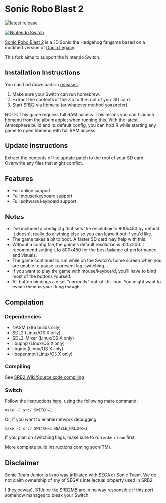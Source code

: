 # Sonic Robo Blast 2
[![latest release](https://badgen.net/github/release/STJr/SRB2/stable)](https://github.com/STJr/SRB2/releases/latest)

[![Nintendo Switch](https://github.com/heyjoeway/SRB2/actions/workflows/switch.yml/badge.svg)](https://github.com/heyjoeway/SRB2/actions/workflows/switch.yml)

[Sonic Robo Blast 2](https://srb2.org/) is a 3D Sonic the Hedgehog fangame based on a modified version of [Doom Legacy](http://doomlegacy.sourceforge.net/).

This fork aims to support the Nintendo Switch.

## Installation Instructions
You can find downloads in [releases](https://github.com/heyjoeway/SRB2/releases).

1. Make sure your Switch can run homebrew.
2. Extract the contents of the zip to the root of your SD card.
3. Start SRB2 via hbmenu (or whatever method you prefer).

NOTE: This game requires full RAM access. This means you can't launch hbmenu from the album applet when running this. With the latest Atmosphere build and its default config, you can hold R while starting any game to open hbmenu with full RAM access.

## Update Instructions
Extract the contents of the update patch to the root of your SD card. Overwrite any files that might conflict.

## Features
- Full online support
- Full mouse/keyboard support
- Full software keyboard support

## Notes
- I've included a config.cfg that sets the resolution to 800x450 by default. It doesn't really do anything else so you can leave it out if you'd like.
- The game takes a bit to boot. A faster SD card may help with this.
- Without a config file, the game's default resolution is 320x200. I recommend setting it to 800x450 for the best balance of performance and visuals.
- The game continues to run while on the Switch's home screen when you are unable to pause to prevent lag-switching.
- If you want to play the game with mouse/keyboard, you'll have to bind most of the buttons yourself.
- All button bindings are set "correctly" out-of-the-box. You might want to tweak them to your liking though.

## Compilation

### Dependencies
- NASM (x86 builds only)
- SDL2 (Linux/OS X only)
- SDL2-Mixer (Linux/OS X only)
- libupnp (Linux/OS X only)
- libgme (Linux/OS X only)
- libopenmpt (Linux/OS X only)

### Compiling

See [SRB2 Wiki/Source code compiling](http://wiki.srb2.org/wiki/Source_code_compiling)

### Switch

Follow the instructions [here](http://wiki.srb2.org/wiki/Source_code_compiling/Makefiles), using the following make command:
```
make -C src/ SWITCH=1
```
Or, if you want to enable network debugging:
```
make -C src/ SWITCH=1 ENABLE_NXLINK=1
```
If you plan on switching flags, make sure to run `make clean` first.

More complete build instructions coming soon(TM).

## Disclaimer
Sonic Team Junior is in no way affiliated with SEGA or Sonic Team. We do not claim ownership of any of SEGA's intellectual property used in SRB2.

I (heyjoeway), STJr, or the SRB2MB are in no way responsible if this port somehow manages to break your Switch.
